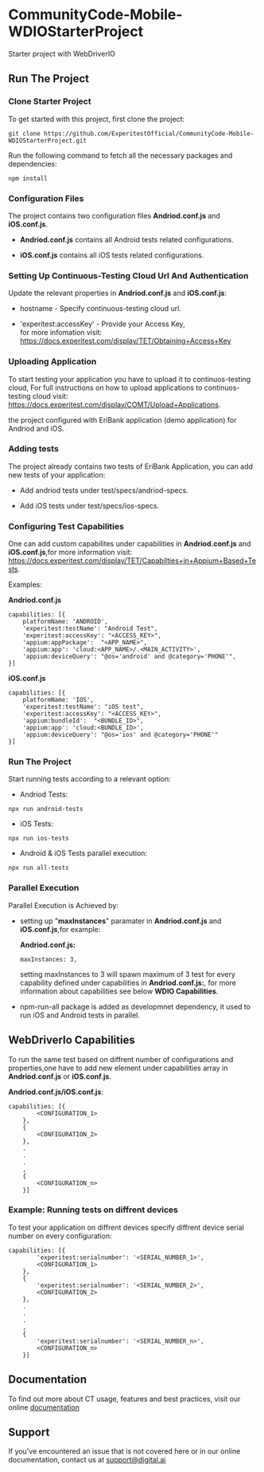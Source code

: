 # CommunityCode-Mobile-WDIOStarterProject
Starter project with WebDriverIO

## Run The Project
### Clone Starter Project

To get started with this project, first clone the project:

```
git clone https://github.com/ExperitestOfficial/CommunityCode-Mobile-WDIOStarterProject.git
```

Run the following command to fetch all the necessary packages and dependencies:

```
npm install
```

### Configuration Files

The project contains two configuration files **Andriod.conf.js** and **iOS.conf.js**.

- **Andriod.conf.js** contains all Android tests related configurations.

- **iOS.conf.js** contains all iOS tests related configurations.

### Setting Up Continuous-Testing Cloud Url And Authentication

Update the relevant properties in **Andriod.conf.js** and **iOS.conf.js**:

- hostname - Specify continuous-testing cloud url.

- 'experitest:accessKey' - Provide your Access Key,  
  for more infomation visit: https://docs.experitest.com/display/TET/Obtaining+Access+Key

### Uploading Application

To start testing your application you have to upload it to continuos-testing cloud, 
For full instructions on how to upload applications to continuos-testing cloud visit: https://docs.experitest.com/display/COMT/Upload+Applications.

the project configured with EriBank application (demo application) for Andriod and iOS.
 
### Adding tests

The project already contains two tests of EriBank Application, you can add new tests of your application:

- Add andriod tests under test/specs/andriod-specs.

- Add iOS tests under test/specs/ios-specs.

### Configuring Test Capabilities

One can add custom capabilites under capabilities in **Andriod.conf.js** and **iOS.conf.js**,for more information visit: https://docs.experitest.com/display/TET/Capabilties+in+Appium+Based+Tests.

Examples:

**Andriod.conf.js**
```
capabilities: [{
    platformName: 'ANDROID',
    'experitest:testName': "Android Test",
    'experitest:accessKey': "<ACCESS_KEY>",
    'appium:appPackage':  "<APP_NAME>",
    'appium:app': 'cloud:<APP_NAME>/.<MAIN_ACTIVITY>',
    'appium:deviceQuery': "@os='android' and @category='PHONE'",
}]
```

**iOS.conf.js**
```
capabilities: [{
    platformName: 'IOS',
    'experitest:testName': "iOS test",
    'experitest:accessKey': "<ACCESS_KEY>",
    'appium:bundleId':  "<BUNDLE_ID>",
    'appium:app': 'cloud:<BUNDLE_ID>',
    'appium:deviceQuery': "@os='ios' and @category='PHONE'"
}]
```

### Run The Project

Start running tests according to a relevant option:

- Andriod Tests:

```
npx run android-tests
```

- iOS Tests:

```
npx run ios-tests
```

- Android & iOS Tests parallel execution:

```
npx run all-tests
```

### Parallel Execution

Parallel Execution is Achieved by:

- setting up "**maxInstances**" paramater in **Andriod.conf.js** and **iOS.conf.js**,for example:

  **Andriod.conf.js:**
  ```
  maxInstances: 3,
  ```

  setting maxInstances to 3 will spawn maximum of 3 test for every capability defined under capabilities in **Andriod.conf.js:**,
  for more information about capabilities see below **WDIO Capabilities**.

- npm-run-all package is added as developmnet dependency, it used to run iOS and Android tests in parallel. 


## WebDriverIo Capabilities 

To run the same test based on diffrent number of configurations and properties,one have to add new element under capabilities array in
**Andriod.conf.js** or **iOS.conf.js**.

**Andriod.conf.js/iOS.conf.js**:
```
capabilities: [{
        <CONFIGURATION_1>
    },
    {
        <CONFIGURATION_2>
    },
    .
    .
    .
    ,
    {
        <CONFIGURATION_n>
    }]
```

### Example: Running tests on diffrent devices

To test your application on diffrent devices specify diffrent device serial number on every configuration: 

```
capabilities: [{
        'experitest:serialnumber': '<SERIAL_NUMBER_1>',
        <CONFIGURATION_1>
    },
    {
        'experitest:serialnumber': '<SERIAL_NUMBER_2>',
        <CONFIGURATION_2>
    },
    .
    .
    .
    ,
    {
        'experitest:serialnumber': '<SERIAL_NUMBER_n>',
        <CONFIGURATION_n>
    }]
```

## Documentation

To find out more about CT usage, features and best practices, visit our online [documentation](https://docs.experitest.com/display/TE/Test+Execution+Home) 

## Support

If you've encountered an issue that is not covered here or in our online documentation, contact us at support@digital.ai


  

